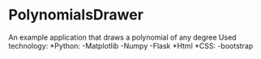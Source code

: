 # PolynomialsDrawer
An example application that draws a polynomial of any degree
Used technology:
*Python:
   -Matplotlib
   -Numpy
   -Flask
*Html
*CSS:
   -bootstrap
